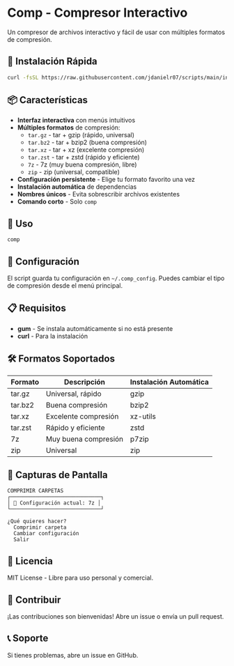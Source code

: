 # Comp - Compresor Interactivo

Un compresor de archivos interactivo y fácil de usar con múltiples formatos de compresión.

## 🚀 Instalación Rápida

```bash
curl -fsSL https://raw.githubusercontent.com/jdanielr07/scripts/main/install.sh | bash
```

## 📦 Características

- **Interfaz interactiva** con menús intuitivos
- **Múltiples formatos** de compresión:
  - `tar.gz` - tar + gzip (rápido, universal)
  - `tar.bz2` - tar + bzip2 (buena compresión)
  - `tar.xz` - tar + xz (excelente compresión)
  - `tar.zst` - tar + zstd (rápido y eficiente)
  - `7z` - 7z (muy buena compresión, libre)
  - `zip` - zip (universal, compatible)
- **Configuración persistente** - Elige tu formato favorito una vez
- **Instalación automática** de dependencias
- **Nombres únicos** - Evita sobrescribir archivos existentes
- **Comando corto** - Solo `comp`

## 🎯 Uso

```bash
comp
```

## 🔧 Configuración

El script guarda tu configuración en `~/.comp_config`. Puedes cambiar el tipo de compresión desde el menú principal.

## 📋 Requisitos

- **gum** - Se instala automáticamente si no está presente
- **curl** - Para la instalación

## 🛠️ Formatos Soportados

| Formato | Descripción | Instalación Automática |
|---------|-------------|------------------------|
| tar.gz | Universal, rápido | gzip |
| tar.bz2 | Buena compresión | bzip2 |
| tar.xz | Excelente compresión | xz-utils |
| tar.zst | Rápido y eficiente | zstd |
| 7z | Muy buena compresión | p7zip |
| zip | Universal | zip |

## 🎨 Capturas de Pantalla

```
COMPRIMIR CARPETAS
┌─────────────────────────────┐
│ 🔧 Configuración actual: 7z │
└─────────────────────────────┘

¿Qué quieres hacer?
  Comprimir carpeta
  Cambiar configuración
  Salir
```

## 📝 Licencia

MIT License - Libre para uso personal y comercial.

## 🤝 Contribuir

¡Las contribuciones son bienvenidas! Abre un issue o envía un pull request.

## 📞 Soporte

Si tienes problemas, abre un issue en GitHub.
